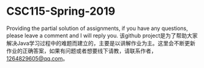 # CSC115-Spring-2019

Providing the partial solution of assignments, if you have any questions, please leave a comment and I will reply you. 
该github project是为了帮助大家解决Java学习过程中的难题而建立的，主要是以讲解作业为主。这里会不断更新作业的正确答案，如果有问题或者想要线下请教，请联系作者，1264829605@qq.com。
